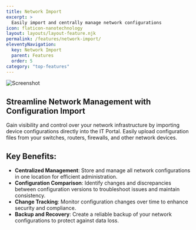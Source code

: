 ```yaml
---
title: Network Import
excerpt: >
  Easily import and centrally manage network configurations
icon: flaticon-nanotechnology
layout: layouts/layout-feature.njk
permalink: /features/network-import/
eleventyNavigation:
  key: Network Import
  parent: Features
  order: 5
category: "top-features"
---
```


<img class="img-fluid mb-4" src="https://www.itportal.com/v4/images/configurations.png" alt="Screenshot">

## Streamline Network Management with Configuration Import

Gain visibility and control over your network infrastructure by importing device configurations directly into the IT Portal. Easily upload configuration files from your switches, routers, firewalls, and other network devices.

## Key Benefits:

- **Centralized Management**: Store and manage all network configurations in one location for efficient administration.
- **Configuration Comparison**: Identify changes and discrepancies between configuration versions to troubleshoot issues and maintain consistency.
- **Change Tracking**: Monitor configuration changes over time to enhance security and compliance.
- **Backup and Recovery**: Create a reliable backup of your network configurations to protect against data loss.